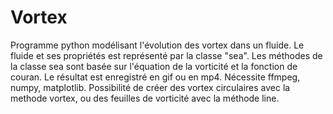 # Vortex
Programme python modélisant l'évolution des vortex dans un fluide. Le fluide et ses propriétés est représenté par la classe "sea". Les méthodes de la classe sea sont basée sur l'équation de la vorticité et la fonction de couran. Le résultat est enregistré en gif ou en mp4. Nécessite ffmpeg, numpy, matplotlib. Possibilité de créer des vortex circulaires avec la methode vortex, ou des feuilles de vorticité avec la méthode line.
